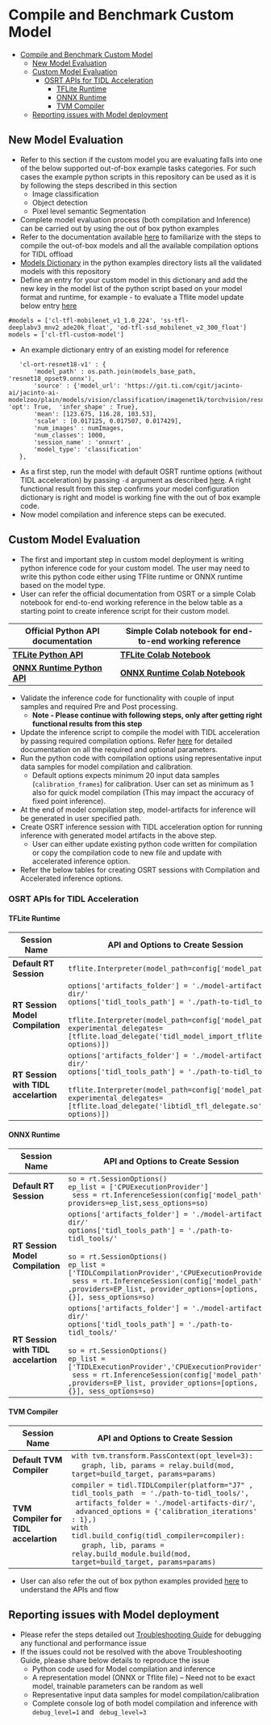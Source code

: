 # Compile and Benchmark Custom Model
<!-- TOC -->

- [Compile and Benchmark Custom Model](#compile-and-benchmark-custom-model)
  - [New Model Evaluation](#new-model-evaluation)
  - [Custom Model Evaluation](#custom-model-evaluation)
    - [OSRT APIs for TIDL Acceleration](#osrt-apis-for-tidl-acceleration)
      - [TFLite Runtime](#tflite-runtime)
      - [ONNX Runtime](#onnx-runtime)
      - [TVM Compiler](#tvm-compiler)
  - [Reporting issues with Model deployment](#reporting-issues-with-model-deployment)

<!-- /TOC -->

## New Model Evaluation
- Refer to this section if the custom model you are evaluating falls into one of the below supported out-of-box example tasks categories. For such cases the example python scripts in this repository can be used as it is by following the steps described in this section
  - Image classification
  - Object detection
  - Pixel level semantic Segmentation
- Complete model evaluation process (both compilation and Inference) can be carried out by using the out of box python examples 
- Refer to the documentation available [here](../examples/osrt_python/README.md) to familiarize with the steps to compile the out-of-box models and all the available compilation options for TIDL offload
- [Models Dictionary](../examples/osrt_python/model_configs.py) in the python examples directory lists all the validated models with this repository
- Define an entry for your custom model in this dictionary and add the new key in the model list of the python script based on your model format and runtime, for example - to evaluate a Tflite model update below entry [here](../examples/osrt_python/tfl/tflrt_delegate.py)

 ```
#models = ['cl-tfl-mobilenet_v1_1.0_224', 'ss-tfl-deeplabv3_mnv2_ade20k_float', 'od-tfl-ssd_mobilenet_v2_300_float']
models = ['cl-tfl-custom-model']

```

- An example dictionary entry of an existing model for reference

 ```
    'cl-ort-resnet18-v1' : {
        'model_path' : os.path.join(models_base_path, 'resnet18_opset9.onnx'),
        'source' : {'model_url': 'https://git.ti.com/cgit/jacinto-ai/jacinto-ai-modelzoo/plain/models/vision/classification/imagenet1k/torchvision/resnet18_opset9.onnx', 'opt': True,  'infer_shape' : True},
        'mean': [123.675, 116.28, 103.53],
        'scale' : [0.017125, 0.017507, 0.017429],
        'num_images' : numImages,
        'num_classes': 1000,
        'session_name' : 'onnxrt' ,
        'model_type': 'classification'
    },

```
- As a first step, run the model with default OSRT runtime options (without TIDL acceleration) by passing ```-d``` argument as described [here](../examples/osrt_python/README.md). A right functional result from this step confirms your model configuration dictionary is right and model is working fine with the out of box example code.
- Now model compilation and inference steps can be executed.

## Custom Model Evaluation

- The first and important step in custom model deployment is writing python inference code for your custom model. The user may need to write this python code either using TFlite runtime or ONNX runtime based on the model type.
- User can refer the official documentation from OSRT or a simple Colab notebook for end-to-end working reference in the below table as a starting point to create inference script for their custom model.

<div align="center">

| Official Python API documentation | Simple Colab notebook for end-to-end working reference |
|----|---|
| [**TFLite Python API**](https://www.tensorflow.org/lite/guide/inference#load_and_run_a_model_in_python) | [**TFLite Colab Notebook**](../examples/jupyter_notebooks/colab/infer_tflite.ipynb)|
| [**ONNX Runtime Python API**](https://onnxruntime.ai/docs/get-started/with-python.html)|[**ONNX Runtime Colab Notebook**](../examples/jupyter_notebooks/colab/infer_ort.ipynb)|

</div>

- Validate the inference code for functionality with couple of input samples and required Pre and Post processing. 
  - **Note - Please continue with following steps, only after getting right functional results from this step**
- Update the inference script to compile the model with TIDL acceleration by passing required compilation options. Refer [here](../examples/osrt_python/README.md#basic-options) for detailed documentation on all the required and optional parameters.
- Run the python code with  compilation options using representative input data samples for model compilation and calibration. 
  - Default options expects minimum 20 input data samples (```calibration_frames```) for calibration. User can set as minimum as 1 also for quick model compilation (This may impact the accuracy of fixed point inference).
- At the end of model compilation step, model-artifacts for inference will be generated in user specified path.
- Create OSRT inference session with TIDL acceleration option for running inference with generated model artifacts in the above step.
  - User can either update existing python code written for compilation or copy the compilation code to new file and update with accelerated inference option.
- Refer the below tables for creating OSRT sessions with Compilation and Accelerated inference options.

### OSRT APIs for TIDL Acceleration

#### TFLite Runtime 

<div align="center">

| Session Name | API and Options to Create Session |
|-------------|----------------------------------|
| **Default RT Session** | ``` tflite.Interpreter(model_path=config['model_path']) ``` |
| **RT Session Model Compilation**        | ``` options['artifacts_folder'] = './model-artifacts-dir/' ``` <br /> ``` options['tidl_tools_path'] = './path-to-tidl_tools/' ``` <br /> <br /> ```tflite.Interpreter(model_path=config['model_path'], experimental_delegates=[tflite.load_delegate('tidl_model_import_tflite.so', options)]) ```|
| **RT Session with TIDL accelartion** |``` options['artifacts_folder'] = './model-artifacts-dir/' ``` <br /> ``` options['tidl_tools_path'] = './path-to-tidl_tools/' ``` <br /> <br />  ```tflite.Interpreter(model_path=config['model_path'], experimental_delegates=[tflite.load_delegate('libtidl_tfl_delegate.so', options)]) ``` |

</div>


#### ONNX Runtime 


<div align="center">



| Session Name | API and Options to Create Session |
|-------------|----------------------------------|
| **Default RT Session** | ```so = rt.SessionOptions()``` <br /> ```ep_list = ['CPUExecutionProvider']``` <br /> ``` sess = rt.InferenceSession(config['model_path'] , providers=ep_list,sess_options=so)```|
| **RT Session Model Compilation**        |   ``` options['artifacts_folder'] = './model-artifacts-dir/' ``` <br /> ``` options['tidl_tools_path'] = './path-to-tidl_tools/' ``` <br /> <br /> ```so = rt.SessionOptions()``` <br /> ```ep_list = ['TIDLCompilationProvider','CPUExecutionProvider']``` <br /> ``` sess = rt.InferenceSession(config['model_path'] ,providers=EP_list, provider_options=[options, {}], sess_options=so)```|
| **RT Session with TIDL accelartion** |``` options['artifacts_folder'] = './model-artifacts-dir/' ``` <br /> ``` options['tidl_tools_path'] = './path-to-tidl_tools/' ``` <br /> <br /> ```so = rt.SessionOptions()``` <br /> ```ep_list = ['TIDLExecutionProvider','CPUExecutionProvider']``` <br /> ``` sess = rt.InferenceSession(config['model_path'] ,providers=EP_list, provider_options=[options, {}], sess_options=so)``` |

</div>


#### TVM Compiler 


<div align="center">


| Session Name | API and Options to Create Session |
|-------------|----------------------------------|
| **Default TVM Compiler** | ```with tvm.transform.PassContext(opt_level=3):``` <br > &emsp; ```graph, lib, params = relay.build(mod, target=build_target, params=params)```|
| **TVM Compiler for TIDL accelartion**        |   ```compiler = tidl.TIDLCompiler(platform="J7" ,``` <br /> ```tidl_tools_path  = './path-to-tidl_tools/',```    <br />      ``` artifacts_folder = './model-artifacts-dir/'```, <br />  ``` advanced_options = {'calibration_iterations' : 1},)``` <br />  ```with tidl.build_config(tidl_compiler=compiler):``` <br /> &emsp; ```graph, lib, params = relay.build_module.build(mod, target=build_target, params=params) ``` |

</div>

        



- User can also refer the out of box python examples provided [here](../examples/osrt_python/) to understand the APIs and flow 

## Reporting issues with Model deployment
-	Please refer the steps detailed out [Troubleshooting Guide](./tidl_osr_debug.md) for debugging any functional and performance issue
-	If the issues could not be resolved with the above Troubleshooting Guide, please share below details to reproduce the issue
    - Python code used for Model compilation and inference
    - A representation model (ONNX or Tflite file) – Need not to be exact model, trainable parameters can be random as well
    - Representative input data samples for model compilation/calibration
    - Complete console log of both model compilation and inference with ``` debug_level=1``` and ``` debug_level=3```
